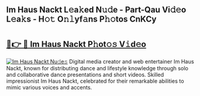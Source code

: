 ## Im Haus Nackt L𝚎a𝚔ed N𝚞𝚍e - Part-Qau Vi𝚍𝚎o L𝚎a𝚔s - H𝚘𝚝 O𝚗𝚕yf𝚊ns P𝚑𝚘tos CnKCy

# <h2><a href="http://kfalg2c.oniu.top/?m=Im+Haus+Nackt">🔗👉 🔴 Im Haus Nackt P𝚑ot𝚘𝚜 V𝚒d𝚎o</a></h2>

[![Im Haus Nackt Nu𝚍e𝚜](https://i.imgur.com/0qMVB7G.gif)](http://kfalg2c.oniu.top/?m=Im+Haus+Nackt)
Digital media creator and web entertainer Im Haus Nackt, known for distributing dance and lifestyle knowledge through solo and collaborative dance presentations and short videos. Skilled impressionist Im Haus Nackt, celebrated for their remarkable abilities to mimic various voices and accents.  
